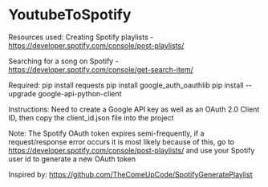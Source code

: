 # YoutubeToSpotify

Resources used:
Creating Spotify playlists - https://developer.spotify.com/console/post-playlists/

Searching for a song on Spotify - https://developer.spotify.com/console/get-search-item/

Required:
pip install requests
pip install google_auth_oauthlib
pip install --upgrade google-api-python-client

Instructions:
Need to create a Google API key as well as an OAuth 2.0 Client ID, then copy the client_id.json file into the project

Note:
The Spotify OAuth token expires semi-frequently, if a request/response error occurs it is most likely because of this, go to https://developer.spotify.com/console/post-playlists/ and use your Spotify user id to generate a new OAuth token

Inspired by:
https://github.com/TheComeUpCode/SpotifyGeneratePlaylist
